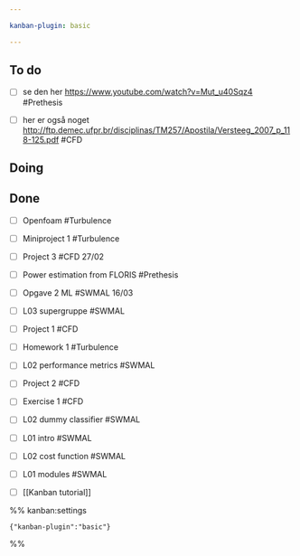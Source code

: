 ```yaml
---

kanban-plugin: basic

---
```


## To do

- [ ] se den her https://www.youtube.com/watch?v=Mut_u40Sqz4 #Prethesis
- [ ] her er også noget http://ftp.demec.ufpr.br/disciplinas/TM257/Apostila/Versteeg_2007_p_118-125.pdf #CFD


## Doing



## Done

- [ ] Openfoam #Turbulence
- [ ] Miniproject 1 #Turbulence
- [ ] Project 3 #CFD 27/02
- [ ] Power estimation from FLORIS #Prethesis
- [ ] Opgave 2 ML #SWMAL 16/03
- [ ] L03 supergruppe #SWMAL
- [ ] Project 1 #CFD
- [ ] Homework 1 #Turbulence
- [ ] L02 performance metrics #SWMAL
- [ ] Project 2 #CFD
- [ ] Exercise 1 #CFD
- [ ] L02 dummy classifier #SWMAL
- [ ] L01 intro #SWMAL
- [ ] L02 cost function #SWMAL
- [ ] L01 modules #SWMAL
- [ ] [[Kanban tutorial]]




%% kanban:settings
```
{"kanban-plugin":"basic"}
```
%%